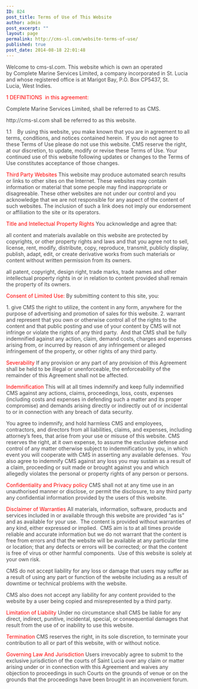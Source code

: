 ```yaml
---
ID: 824
post_title: Terms of Use of This Website
author: admin
post_excerpt: ""
layout: page
permalink: http://cms-sl.com/website-terms-of-use/
published: true
post_date: 2014-08-18 22:01:48
---
```

<div class="title" style="color: #444444;">
<p class="p1">Welcome to cms-sl.com. This website which is own an operated by Complete Marine Services Limited, a company incorporated in St. Lucia and whose registered office is at Marigot Bay, P.O. Box CP5437, St. Lucia, West Indies.</p>
<p class="p2"><span style="color: #ff0000;">1 DEFINITIONS<span class="s1">
</span> in this agreement:</span></p>
<p class="p1">Complete Marine Services Limited, shall be referred to as CMS.</p>
<p class="p1">http://cms-sl.com shall be referred to as this website.</p>
<p class="p1">1.1    By using this website, you make known that you are in agreement to all terms, conditions, and notices contained herein.  If you do not agree to these Terms of Use please do not use this website. CMS reserve the right, at our discretion, to update, modify or revise these Terms of Use. Your continued use of this website following updates or changes to the Terms of Use constitutes acceptance of those changes.</p>
<p class="p1"><span class="s2" style="color: #ff0000;">Third Party Websites</span><span class="s1">
</span>This website may produce automated search results or links to other sites on the Internet. These websites may contain information or material that some people may find inappropriate or disagreeable. These other websites are not under our control and you acknowledge that we are not responsible for any aspect of the content of such websites. The inclusion of such a link does not imply our endorsement or affiliation to the site or its operators.</p>
<p class="p2"><span style="color: #ff0000;">Title and Intellectual Property Rights</span><span class="s1">
</span><span class="s3">You acknowledge and agree that:</span></p>
<p class="p1">all content and materials available on this website are protected by copyrights, or other property rights and laws and that you agree not to sell, license, rent, modify, distribute, copy, reproduce, transmit, publicly display, publish, adapt, edit, or create derivative works from such materials or content without written permission from its owners.</p>
<p class="p1">all patent, copyright, design right, trade marks, trade names and other intellectual property rights in or in relation to content provided shall remain the property of its owners.</p>
<p class="p1"><span class="s2" style="color: #ff0000;">Consent of Limited Use:</span><span class="s1">
</span>By submitting content to this site, you:</p>
<p class="p1">1. give CMS the right to utilize, the content in any form, anywhere for the purpose of advertising and promotion of sales for this website.<span class="s1">
</span>2. warrant and represent that you own or otherwise control all of the rights to the content and that public posting and use of your content by CMS will not infringe or violate the rights of any third party.  And that CMS shall be fully indemnified against any action, claim, demand costs, charges and expenses arising from, or incurred by reason of any infringement or alleged infringement of the property, or other rights of any third party.</p>
<p class="p1"><span class="s2" style="color: #ff0000;">Severability</span><span class="s1">
</span>If any provision or any part of any provision of this Agreement shall be held to be illegal or unenforceable, the enforceability of the remainder of this Agreement shall not be affected.</p>
<p class="p1"><span class="s2" style="color: #ff0000;">Indemnification</span><span class="s4">
</span>This will at all times indemnify and keep fully indemnified CMS against any actions, claims, proceedings, loss, costs, expenses (including costs and expenses in defending such a matter and its proper compromise) and demands arising directly or indirectly out of or incidental to or in connection with any breach of data security.</p>
<p class="p1">You agree to indemnify, and hold harmless CMS and employees, contractors, and directors from all liabilities, claims, and expenses, including attorney’s fees, that arise from your use or misuse of this website. CMS reserves the right, at it own expense, to assume the exclusive defense and control of any matter otherwise subject to indemnification by you, in which event you will cooperate with CMS in asserting any available defenses.  You also agree to indemnify CMS against any loss you may sustain as a result of a claim, proceeding or suit made or brought against you and which allegedly violates the personal or property rights of any person or persons.</p>
<p class="p1"><span class="s2" style="color: #ff0000;">Confidentiality and Privacy policy</span><span class="s1">
</span>CMS shall not at any time use in an unauthorised manner or disclose, or permit the disclosure, to any third party any confidential information provided by the users of this website.</p>
<p class="p1"><span class="s2" style="color: #ff0000;">Disclaimer of Warranties</span><span class="s4">
</span>All materials, information, software, products and services included in or available through this website are provided “as is” and as available for your use.  The content is provided without warranties of any kind, either expressed or implied.  CMS aim is to at all times provide reliable and accurate information but we do not warrant that the content is free from errors and that the website will be available at any particular time or location; that any defects or errors will be corrected; or that the content is free of virus or other harmful components.  Use of this website is solely at your own risk.</p>
<p class="p1">CMS do not accept liability for any loss or damage that users may suffer as a result of using any part or function of the website including as a result of downtime or technical problems with the website.</p>
<p class="p1">CMS also does not accept any liability for any content provided to the website by a user being copied and misrepresented by a third party.</p>
<p class="p1"><span class="s2" style="color: #ff0000;">Limitation of Liability</span><span class="s4">
</span>Under no circumstance shall CMS be liable for any direct, indirect, punitive, incidental, special, or consequential damages that result from the use of or inability to use this website.</p>
<p class="p1"><span class="s2" style="color: #ff0000;">Termination</span><span class="s4">
</span>CMS reserves the right, in its sole discretion, to terminate your contribution to all or part of this website, with or without notice.</p>
<p class="p1"><span class="s2" style="color: #ff0000;">Governing Law And Jurisdiction</span><span class="s4">
</span>Users irrevocably agree to submit to the exclusive jurisdiction of the courts of Saint Lucia over any claim or matter arising under or in connection with this Agreement and waives any objection to proceedings in such Courts on the grounds of venue or on the grounds that the proceedings have been brought in an inconvenient forum.</p>

</div>